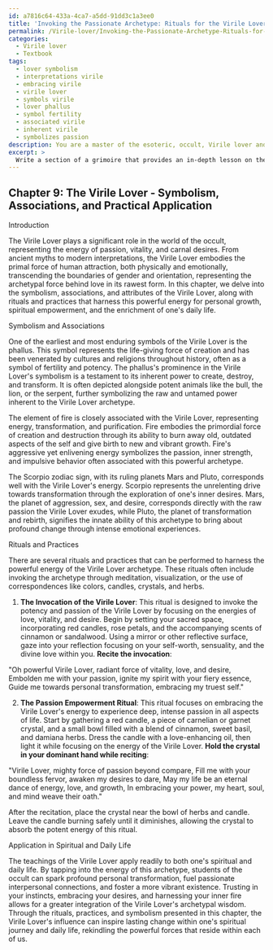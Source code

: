 ```yaml
---
id: a7816c64-433a-4ca7-a5dd-91dd3c1a3ee0
title: 'Invoking the Passionate Archetype: Rituals for the Virile Lover'
permalink: /Virile-lover/Invoking-the-Passionate-Archetype-Rituals-for-the-Virile-Lover/
categories:
  - Virile lover
  - Textbook
tags:
  - lover symbolism
  - interpretations virile
  - embracing virile
  - virile lover
  - symbols virile
  - lover phallus
  - symbol fertility
  - associated virile
  - inherent virile
  - symbolizes passion
description: You are a master of the esoteric, occult, Virile lover and education, you have written many textbooks on the subject in ways that provide students with rich and deep understanding of the subject. You are being asked to write textbook-like sections on a topic and you do it with full context, explainability, and reliability in accuracy to the true facts of the topic at hand, in a textbook style that a student would easily be able to learn from, in a rich, engaging, and contextual way. Always include relevant context (such as formulas and history), related concepts, and in a way that someone can gain deep insights from.
excerpt: > 
  Write a section of a grimoire that provides an in-depth lesson on the occult concept of the Virile lover. Discuss the symbolism, associations, and attributes surrounding the Virile lover, along with any relevant rituals or practices that can be performed to harness this energy. Additionally, provide insights into how a student of the occult can apply this knowledge both within their spiritual and daily lives.
---
```

## Chapter 9: The Virile Lover - Symbolism, Associations, and Practical Application

Introduction

The Virile Lover plays a significant role in the world of the occult, representing the energy of passion, vitality, and carnal desires. From ancient myths to modern interpretations, the Virile Lover embodies the primal force of human attraction, both physically and emotionally, transcending the boundaries of gender and orientation, representing the archetypal force behind love in its rawest form. In this chapter, we delve into the symbolism, associations, and attributes of the Virile Lover, along with rituals and practices that harness this powerful energy for personal growth, spiritual empowerment, and the enrichment of one's daily life.

Symbolism and Associations

One of the earliest and most enduring symbols of the Virile Lover is the phallus. This symbol represents the life-giving force of creation and has been venerated by cultures and religions throughout history, often as a symbol of fertility and potency. The phallus's prominence in the Virile Lover's symbolism is a testament to its inherent power to create, destroy, and transform. It is often depicted alongside potent animals like the bull, the lion, or the serpent, further symbolizing the raw and untamed power inherent to the Virile Lover archetype.

The element of fire is closely associated with the Virile Lover, representing energy, transformation, and purification. Fire embodies the primordial force of creation and destruction through its ability to burn away old, outdated aspects of the self and give birth to new and vibrant growth. Fire's aggressive yet enlivening energy symbolizes the passion, inner strength, and impulsive behavior often associated with this powerful archetype.

The Scorpio zodiac sign, with its ruling planets Mars and Pluto, corresponds well with the Virile Lover's energy. Scorpio represents the unrelenting drive towards transformation through the exploration of one's inner desires. Mars, the planet of aggression, sex, and desire, corresponds directly with the raw passion the Virile Lover exudes, while Pluto, the planet of transformation and rebirth, signifies the innate ability of this archetype to bring about profound change through intense emotional experiences.

Rituals and Practices

There are several rituals and practices that can be performed to harness the powerful energy of the Virile Lover archetype. These rituals often include invoking the archetype through meditation, visualization, or the use of correspondences like colors, candles, crystals, and herbs.

1. **The Invocation of the Virile Lover**: This ritual is designed to invoke the potency and passion of the Virile Lover by focusing on the energies of love, vitality, and desire. Begin by setting your sacred space, incorporating red candles, rose petals, and the accompanying scents of cinnamon or sandalwood. Using a mirror or other reflective surface, gaze into your reflection focusing on your self-worth, sensuality, and the divine love within you. **Recite the invocation**:

"Oh powerful Virile Lover, radiant force of vitality, love, and desire,
Embolden me with your passion, ignite my spirit with your fiery essence,
Guide me towards personal transformation, embracing my truest self."

2. **The Passion Empowerment Ritual**: This ritual focuses on embracing the Virile Lover's energy to experience deep, intense passion in all aspects of life. Start by gathering a red candle, a piece of carnelian or garnet crystal, and a small bowl filled with a blend of cinnamon, sweet basil, and damiana herbs. Dress the candle with a love-enhancing oil, then light it while focusing on the energy of the Virile Lover. **Hold the crystal in your dominant hand while reciting**:

"Virile Lover, mighty force of  passion beyond compare,
Fill me with your boundless fervor, awaken my desires to dare,
May my life be an eternal dance of energy, love, and growth,
In embracing your power, my heart, soul, and mind weave their oath."

After the recitation, place the crystal near the bowl of herbs and candle. Leave the candle burning safely until it diminishes, allowing the crystal to absorb the potent energy of this ritual.

Application in Spiritual and Daily Life

The teachings of the Virile Lover apply readily to both one's spiritual and daily life. By tapping into the energy of this archetype, students of the occult can spark profound personal transformation, fuel passionate interpersonal connections, and foster a more vibrant existence. Trusting in your instincts, embracing your desires, and harnessing your inner fire allows for a greater integration of the Virile Lover's archetypal wisdom. Through the rituals, practices, and symbolism presented in this chapter, the Virile Lover's influence can inspire lasting change within one's spiritual journey and daily life, rekindling the powerful forces that reside within each of us.
